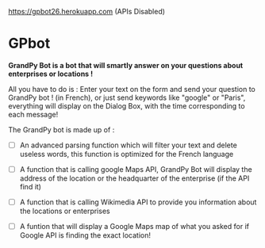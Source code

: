 https://gpbot26.herokuapp.com
(APIs Disabled)
# GPbot
**GrandPy Bot is a bot that will smartly answer on your questions about enterprises or locations !**

All you have to do is : Enter your text on the form and send your question to GrandPy bot ! (in French), or just send keywords like "google" or "Paris", everything will display on the Dialog Box, with the time corresponding to each message!

The GrandPy bot is made up of : 
 - [ ] An advanced parsing function which will filter your text and delete useless words, this function is optimized for the French language

 - [ ] A function that is calling google Maps API, GrandPy Bot will display the address of the location or the headquarter of the enterprise (if the API find it)

 - [ ] A function that is calling Wikimedia API to provide you information about the locations or enterprises

 - [ ] A funtion that will display a Google Maps map of what you asked for if Google API is finding the exact location!
